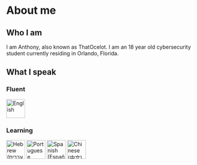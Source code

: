 # About me
## Who I am
I am Anthony, also known as ThatOcelot. I am an 18 year old cybersecurity student currently residing in Orlando, Florida.

## What I speak
### Fluent
[<img src="https://upload.wikimedia.org/wikipedia/commons/thumb/8/83/Flag_of_the_United_Kingdom_%283-5%29.svg/2550px-Flag_of_the_United_Kingdom_%283-5%29.svg.png" alt="English" height="50"/>](https://en.wikipedia.org/wiki/English_language)

### Learning
[<img src="https://upload.wikimedia.org/wikipedia/commons/thumb/d/d4/Flag_of_Israel.svg/2550px-Flag_of_Israel.svg.png" alt="Hebrew (עברית)" height="50"/>](https://en.wikipedia.org/wiki/Hebrew_language)
[<img src="https://upload.wikimedia.org/wikipedia/commons/thumb/5/5c/Flag_of_Portugal.svg/2550px-Flag_of_Portugal.svg.png" alt="Portuguese (Português)" height="50"/>](https://en.wikipedia.org/wiki/Portuguese_language)
[<img src="https://upload.wikimedia.org/wikipedia/commons/thumb/8/89/Bandera_de_Espa%C3%B1a.svg/2550px-Bandera_de_Espa%C3%B1a.svg.png" alt="Spanish (Español)" height="50"/>](https://en.wikipedia.org/wiki/Spanish_language)
[<img src="https://upload.wikimedia.org/wikipedia/commons/thumb/f/fa/Flag_of_the_People%27s_Republic_of_China.svg/2560px-Flag_of_the_People%27s_Republic_of_China.svg.png" alt="Chinese (中文)" height="50"/>](https://en.wikipedia.org/wiki/Chinese_language)